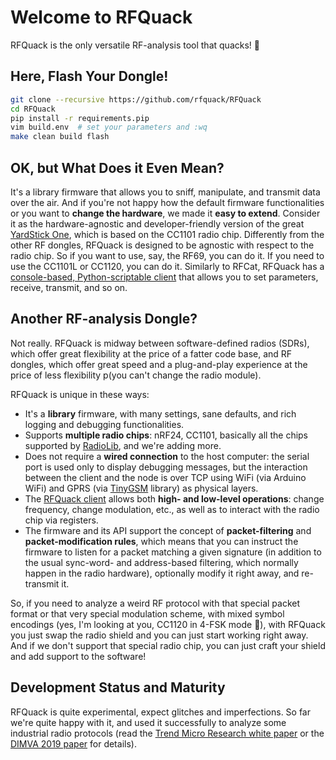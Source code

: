 # Welcome to RFQuack

RFQuack is the only versatile RF-analysis tool that quacks! 🦆

## Here, Flash Your Dongle!

```bash
git clone --recursive https://github.com/rfquack/RFQuack
cd RFQuack
pip install -r requirements.pip
vim build.env  # set your parameters and :wq
make clean build flash
```

## OK, but What Does it Even Mean?

It's a library firmware that allows you to sniff, manipulate, and transmit data over the air. And if you're not happy how the default firmware functionalities or you want to **change the hardware**, we made it **easy to extend**. Consider it as the hardware-agnostic and developer-friendly version of the great [YardStick One](https://greatscottgadgets.com/yardstickone/), which is based on the CC1101 radio chip. Differently from the other RF dongles, RFQuack is designed to be agnostic with respect to the radio chip. So if you want to use, say, the RF69, you can do it. If you need to use the CC1101L or CC1120, you can do it. Similarly to RFCat, RFQuack has a [console-based, Python-scriptable client](https://github.com/rfquack/RFQuack-cli) that allows you to set parameters, receive, transmit, and so on.

## Another RF-analysis Dongle?

Not really. RFQuack is midway between software-defined radios (SDRs), which offer great
flexibility at the price of a fatter code base, and RF dongles, which offer
great speed and a plug-and-play experience at the price of less flexibility
p(you can't change the radio module).

RFQuack is unique in these ways:

- It's a **library** firmware, with many settings, sane defaults, and rich logging and debugging functionalities.
- Supports **multiple radio chips**: nRF24, CC1101, basically all the chips supported by [RadioLib](https://github.com/jgromes/RadioLib), and we're adding more.
- Does not require a **wired connection** to the host computer: the serial port is used only to display debugging messages, but the interaction between the client and the node is over TCP using WiFi (via Arduino WiFi) and GPRS (via [TinyGSM](https://github.com/vshymanskyy/TinyGSM) library) as physical layers.
- The [RFQuack client](https://github.com/rfquack/RFQuack-cli) allows both **high- and low-level operations**: change frequency, change modulation, etc., as well as to interact with the radio chip via registers.
- The firmware and its API support the concept of **packet-filtering** and **packet-modification rules**, which means that you can instruct the firmware to listen for a packet matching a given signature (in addition to the usual sync-word- and address-based filtering, which normally happen in the radio hardware), optionally modify it right away, and re-transmit it.

So, if you need to analyze a weird RF protocol with that special packet format or that very special modulation scheme, with mixed symbol encodings (yes, I'm looking at you, CC1120 in 4-FSK mode 🤬), with RFQuack you just swap the radio shield and you can just start working right away. And if we don't support that special radio chip, you can just craft your shield and add support to the software!

## Development Status and Maturity

RFQuack is quite experimental, expect glitches and imperfections. So far we're quite happy with it, and used it successfully to analyze some industrial radio protocols (read the [Trend Micro Research white paper](https://www.trendmicro.com/vinfo/us/security/news/vulnerabilities-and-exploits/attacks-against-industrial-machines-via-vulnerable-radio-remote-controllers-security-analysis-and-recommendations) or the [DIMVA 2019 paper](https://www.dimva2019.org) for details).